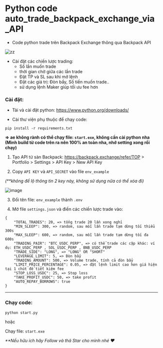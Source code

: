 # Python code auto_trade_backpack_exchange_via_API


- Code python trade trên Backpack Exchange thông qua Backpack API

![zz](https://github.com/user-attachments/assets/f56819a3-700e-46da-9ef2-952bbafdbb19)

- Cài đặt các chiến lược trading:
  + Số lần muốn trade
  + thời gian chờ giữa các lần trade
  + Đặt TP và SL sau khi mở lệnh
  + Đặt các giá trị: Đòn bẩy, Số tiền muốn trade..
  + sử dụng lệnh Maker giúp tối ưu fee hơn

 
<h3>Cài đặt:</h3>

- Tải và cài đặt python: https://www.python.org/downloads/

- Cài thư viện phụ thuộc để chạy code:

 ```
 pip install -r requirements.txt
 ```

**=> ae không rành có thể chạy file: `start.exe`, không cần cài python nha (Mình build từ code trên ra nên 100% an toàn nha, nhớ setting xong rồi chạy)**

1. Tạo API  từ sàn Backpack: https://backpack.exchange/refer/TOP > Portfolio > Settings > API Key > New API Key
   
2. Copy `API KEY` và `API_SECRET` vào file `env_example`

_(**không để lộ thông tin 2 key này, không sử dụng nữa có thể xóa đi)_

   ![image](https://github.com/user-attachments/assets/96b6248d-e66e-4c2a-91bc-c09b3fc9d74c)
   
3. Đổi tên file: `env_example` thành `.env`
   
4. Mở file `settings.json` và điền các chiến lược trade vào:
```
{
    "TOTAL_TRADES": 20, => tổng trade 20 lần xong nghỉ
    "MIN_SLEEP": 300, => random, sau mỗi lần trade tạm dừng tối thiểu 300s
    "MAX_SLEEP": 600, => random, sau mỗi lần trade tạm dừng tối đa 600s
    "TRADING_PAIR": "BTC_USDC_PERP", => có thể trade các cặp khác: ví dụ: ETH_USDC_PERP , SOL_USDC_PERP , BNB_USDC_PERP
    "TRADE_SIDE": "LONG", => "LONG" OR "SHORT"
    "LEVERAGE_LIMIT": 5, => Đòn bẩy
    "TRADING_AMOUNT": 500, => Volume trade, tính cả đòn bẩy
    "LIMIT_PRICE_PERCENTAGE": 0.05, => đặt lệnh limit cao hơn giá hiện tại 1 chút để tiết kiệm fee
    "STOP_LOSS_USDC": 25, => Stop loss
    "TAKE_PROFIT_USDC": 50, => take profit
    "AUTO_REPAY_BORROWS": true
}
```
----------------------------

 <h3>Chạy code:</h3>
 
```
python start.py
```

hoặc

Chạy file: `start.exe`

_**Nếu hữu ích hãy Follow và thả Star cho mình nhé ❤️_

